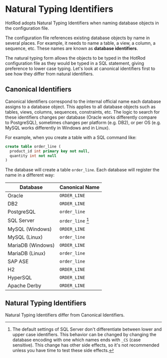 # Natural Typing Identifiers

HotRod adopts Natural Typing Identifiers when naming database objects in the configuration file.

The configuration file references existing database objects by name in several places. For example,
it needs to name a table, a view, a column, a sequence, etc. These names are known as **database identifiers**.

The natural typing form allows the objects to be typed in the HotRod configuration file
as they would be typed in a SQL statement, giving preference to lower case typing. Let's look at canonical
identifiers first to see how they differ from natural identifiers.

## Canonical Identifiers

Canonical Identifiers correspond to the internal official name each database assigns to a database object. This applies to all
database objects such as tables, views, columns, sequences, constraints, etc. The logic to search for these
identifiers changes per database (Oracle works differently compare to PostgreSQL), sometimes changes per platform (e.g. DB2), 
or per OS (e.g. MySQL works differently in Windows and in Linux).

For example, when you create a table with a SQL command like:

```sql
create table order_line (
  product_id int primary key not null,
  quantity int not null
)
```

The database will create a table `order_line`. Each database will register the name in a different way:

| Database | Canonical Name |
| -- | -- |
| Oracle | `ORDER_LINE` |
| DB2 | `ORDER_LINE` |
| PostgreSQL | `order_line` |
| SQL Server | `order_line` [^1] |
| MySQL (Windows) | `ORDER_LINE` |
| MySQL (Linux) | `order_line` |
| MariaDB (Windows) | `ORDER_LINE` |
| MariaDB (Linux) | `order_line` |
| SAP ASE | `order_line` |
| H2 | `ORDER_LINE` |
| HyperSQL | `ORDER_LINE` |
| Apache Derby | `ORDER_LINE` |

[^1]: The default settings of SQL Server don't differentiate between lower and upper case identifiers. This behavior can be changed
by changing the database encoding with one which names ends with `_CS` (case sensitive). This change has other side effects, so it's
not recommended unless you have time to test these side effects.



## Natural Typing Identifiers

Natural Typing Identifiers differ from Canonical Identifiers. 

